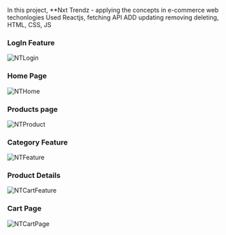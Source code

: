 In this project,  **Nxt Trendz - applying the concepts in e-commerce web 
techonlogies Used Reactjs, fetching API ADD updating removing deleting, HTML, CSS, JS

### LogIn Feature

![NTLogin](https://github.com/jeelam25/NXT-trendz/assets/92732742/59f461f7-8580-4dee-b441-a2c180c01be1)

### Home Page

![NTHome](https://github.com/jeelam25/NXT-trendz/assets/92732742/ac86d46e-92df-4f1a-8abf-6bb31dae7ba9)

### Products page

![NTProduct](https://github.com/jeelam25/NXT-trendz/assets/92732742/17b22a03-3f5a-4ef8-86d9-42fa48810a64)

### Category Feature

![NTFeature](https://github.com/jeelam25/NXT-trendz/assets/92732742/aa376497-1388-401e-bfd0-72a508535bca)

### Product Details

![NTCartFeature](https://github.com/jeelam25/NXT-trendz/assets/92732742/e9b0b8ab-57aa-4165-9dfa-35c88c2ed628)

### Cart Page

![NTCartPage](https://github.com/jeelam25/NXT-trendz/assets/92732742/08efefd9-b9f3-4628-8727-fc15600b17f1)

